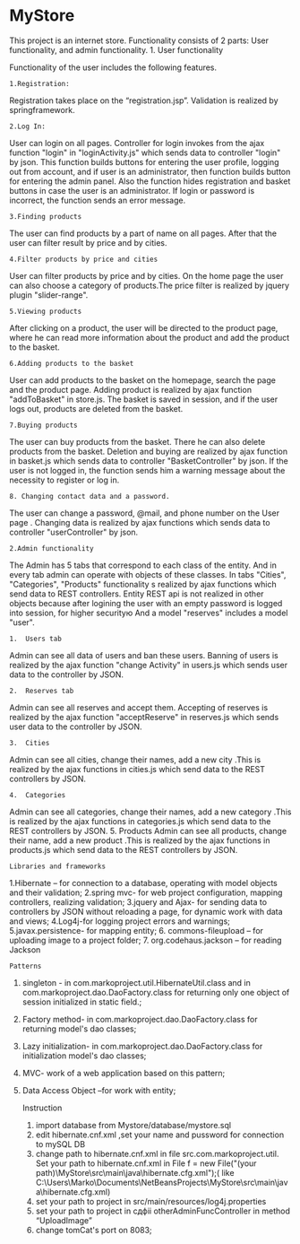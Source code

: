 # MyStore
This project is an internet store. Functionality consists of 2 parts: User functionality, and admin functionality.
	1.	User functionality

Functionality of the user includes the following features.
	
	1.Registration:
Registration takes place on the “registration.jsp”. Validation is realized by springframework.	

	2.Log In:
User can login on all pages. Controller for login invokes from the ajax function "login" in "loginActivity.js" which sends data to controller "login"  by json. This function builds buttons for entering the user profile, logging out from account, and if user is an administrator, then function builds  button for entering the admin panel. Also the function hides registration and basket buttons in case the user is an administrator. If login or password is incorrect, the function sends an error message. 

	3.Finding products
The user can find products by a part of name on all pages. After that the user can filter result by price and by cities.

	4.Filter products by price and cities
User can filter products by price and by cities. On the home page the user can also choose a category 
of products.The price filter is realized by jquery plugin "slider-range".

	5.Viewing products
After clicking on a product, the user will be directed to the product page, where he can read more
information about the product and add the product to the basket.

	6.Adding products to the basket
User can add products to the basket on the  homepage, search the page and the product page. Adding
product is realized by ajax function "addToBasket" in store.js.  The basket is saved in session, and if the user logs out, products are
deleted from the basket.
	
	7.Buying products
The user can buy products from the basket. There he can also delete products from the basket. Deletion and buying are 
realized by ajax function in basket.js which sends data to controller "BasketController"  by json. If the user is not 
logged in, the function sends  him a warning message about the necessity to register or log in.

	8. Changing contact data and a password.
The user can change a password, @mail, and phone number on the User page . Changing data is realized by ajax functions which
sends data to controller "userController"  by json.




	2.Admin functionality
	
The Admin  has 5 tabs that correspond to each class of the entity.  And in every tab admin can operate with objects of these 
classes. In tabs "Cities", "Categories", "Products" functionality s realized by ajax functions which send data to REST controllers. Entity REST api is not realized in other objects because after logining the user with an empty password is logged into session,
for higher securityю And a model "reserves" includes a model "user".
	
	1.	Users tab
Admin can see all data of users and ban these users. Banning of users is realized by the ajax function "change Activity"
	in users.js which sends user data to the controller by JSON.
	
	2.	Reserves tab
Admin can see all reserves and accept them. Accepting of reserves is realized by the ajax function 
	"acceptReserve" in reserves.js which sends user data to the controller by JSON.
	
	3.	Cities
Admin can see all cities, change their names, add a new city .This is realized by the ajax functions in cities.js 
which send data to the REST controllers by JSON.
	
	4.	Categories
Admin can see all categories, change their names, add a new category .This is realized by the ajax functions in categories.js which send data to the REST controllers by JSON.
	5.	Products
Admin can see all products, change their name, add a new product .This is realized by the ajax functions in products.js which send data to the REST controllers by JSON.








	Libraries and frameworks

1.Hibernate – for connection to a database, operating with model objects and their validation;
2.spring mvc- for web project configuration, mapping controllers, realizing validation;
3.jquery and Ajax- for sending data to controllers by JSON without reloading a page, for dynamic work with data 
and views;
4.Log4j-for logging project errors and warnings;
5.javax.persistence- for mapping entity;
6. commons-fileupload – for uploading image to a project folder;
7. org.codehaus.jackson – for reading Jackson

	Patterns
	
1.	singleton - in com.markoproject.util.HibernateUtil.class and in 
com.markoproject.dao.DaoFactory.class for returning only one object of session initialized in static field.;
	
2.	Factory method- in com.markoproject.dao.DaoFactory.class for returning model's dao classes;
	
3.	Lazy initialization- in com.markoproject.dao.DaoFactory.class for  initialization model's dao classes;
	
4.	MVC- work of a web application based on this pattern;
	
5.	Data Access Object –for work with entity;


	Instruction
	
	1. import database from Mystore/database/mystore.sql
	2. edit hibernate.cnf.xml ,set your name and pussword for connection to mySQL DB
	3. change path to hibernate.cnf.xml in file src.com.markoproject.util. Set your path to hibernate.cnf.xml in  File f = new File("(your path)\\MyStore\\src\\main\\java\\hibernate.cfg.xml");( like C:\\Users\\Marko\\Documents\\NetBeansProjects\\MyStore\\src\\main\\java\\hibernate.cfg.xml)
	4. set your path to project  in src/main/resources/log4j.properties
	5. set your path to project  in сдфіі otherAdminFuncController in method “UploadImage”
	6. change tomCat's port on 8083;


